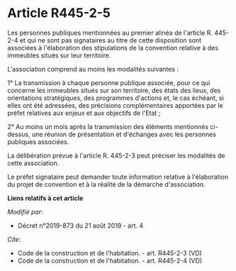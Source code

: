 # Article R445-2-5

Les personnes publiques mentionnées au premier alinéa de l'article R. 445-2-4 et qui ne sont pas signataires au titre de
cette disposition sont associées à l'élaboration des stipulations de la convention relative à des immeubles situés sur leur
territoire. 

L'association comprend au moins les modalités suivantes : 

1° La transmission à chaque personne publique associée, pour ce qui concerne les immeubles situés sur son territoire, des
états des lieux, des orientations stratégiques, des programmes d'actions et, le cas échéant, si elles ont été adressées, des
précisions complémentaires apportées par le préfet relatives aux enjeux et aux objectifs de l'Etat ; 

2° Au moins un mois après la transmission des éléments mentionnés ci-dessus, une réunion de présentation et d'échanges avec
les personnes publiques associées. 

La délibération prévue à l'article R. 445-2-3 peut préciser les modalités de cette association. 

Le préfet signataire peut demander toute information relative à l'élaboration du projet de convention et à la réalité de la
démarche d'association.

**Liens relatifs à cet article**

_Modifié par_:

  - Décret n°2019-873 du 21 août 2019 - art. 4

_Cite_:

  - Code de la construction et de l'habitation. - art. R445-2-3 (VD)
  - Code de la construction et de l'habitation. - art. R445-2-4 (VD)
